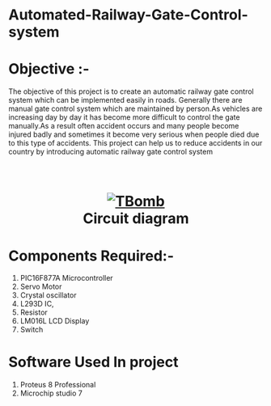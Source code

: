 # Automated-Railway-Gate-Control-system

# Objective :-



The objective of this project is to create an automatic railway gate control system which can be  implemented easily in roads. Generally there are manual gate control system which are  maintained by person.As vehicles are increasing day by day it has become more difficult to  control the gate manually.As a result often accident occurs and many people become injured  badly and sometimes it become very serious when people died due to this type of accidents.
This project can help us to reduce accidents in our country by introducing automatic railway  gate control system
<h1 align="center">
  <br>
  <a href="https://github.com/TheSpeedX/TBomb"><img src="https://i.ibb.co/F4HBKqm/TBomb.png" alt="TBomb"></a>
  <br>
  Circuit diagram 
  <br>
</h1>

# Components Required:-
1. PIC16F877A Microcontroller
2. Servo Motor
3. Crystal oscillator
4. L293D IC, 
5. Resistor
6. LM016L LCD Display
7. Switch

# Software Used In project
1. Proteus 8 Professional
2. Microchip studio 7




